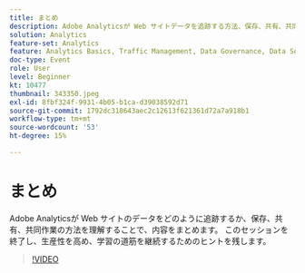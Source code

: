 ```yaml
---
title: まとめ
description: Adobe Analyticsが Web サイトデータを追跡する方法、保存、共有、共同作業の方法を示します。
solution: Analytics
feature-set: Analytics
feature: Analytics Basics, Traffic Management, Data Governance, Data Sources, Data Configuration and Collection
doc-type: Event
role: User
level: Beginner
kt: 10477
thumbnail: 343350.jpeg
exl-id: 8fbf324f-9931-4b05-b1ca-d39038592d71
source-git-commit: 1792dc318643aec2c12613f621361d72a7a918b1
workflow-type: tm+mt
source-wordcount: '53'
ht-degree: 15%

---
```


# まとめ

Adobe Analyticsが Web サイトのデータをどのように追跡するか、保存、共有、共同作業の方法を理解することで、内容をまとめます。 このセッションを終了し、生産性を高め、学習の道筋を継続するためのヒントを残します。

>[!VIDEO](https://video.tv.adobe.com/v/343350/?quality=12&learn=on)
